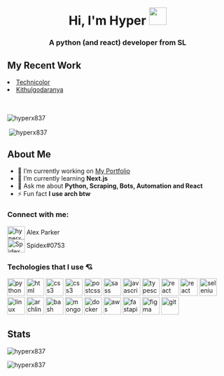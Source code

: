 <h1 align="center">Hi, I'm Hyper <img src="https://raw.githubusercontent.com/MartinHeinz/MartinHeinz/master/wave.gif" width=40></h1>
<h3 align="center">A python (and react) developer from SL</h3>


## My Recent Work
<li><a href="https://technicolor.netlify.app/">Technicolor<a></li>
<li><a href="https://kithulgodaranya.github.io/">Kithulgodaranya<a></li>
<br><br>
<p align="left"><img src="https://komarev.com/ghpvc/?username=hyperx837&label=Profile%20views&color=0e75b6&style=flat" alt="hyperx837" /></p>
<p>&nbsp;<img align="center" src="https://github-readme-stats.vercel.app/api?username=hyperx837&show_icons=true&locale=en" alt="hyperx837" /></p>


## About Me

- 🔭 I’m currently working on [My Portfolio](https://github.com/Hyperx837/portfolio)<br>
- 🌱 I’m currently learning **Next.js**<br>
- 💬 Ask me about **Python, Scraping, Bots, Automation and React**<br>
- ⚡ Fun fact **I use arch btw**<br>


<h3 align="left">Connect with me:</h3>
<p align="left">
    <a href="https://dribbble.com/hyperx837" target="blank"><img align="center" src="https://raw.githubusercontent.com/rahuldkjain/github-profile-readme-generator/master/src/images/icons/Social/dribbble.svg" alt="hyperx837" height="30" width="40" /></a> Alex Parker 
 <br>
<img align="center" src="https://raw.githubusercontent.com/rahuldkjain/github-profile-readme-generator/master/src/images/icons/Social/discord.svg" alt="Spidex#0753" height="30" width="40" /> Spidex#0753
</p>

<h3 align="left">Techologies that I use 💘</h3>
<p align="left"> 
    <a href="https://python.org" target="_blank"><img src="https://cdn.svgporn.com/logos/python.svg" alt="python" width="40" height="40"/></a> 
    <a href="https://w3schools.com/html/" target="_blank"><img src="https://cdn.svgporn.com/logos/html-5.svg" alt="html" width="40" height="40"/></a> 
    <a href="https://w3schools.com/css/" target="_blank"><img src="https://cdn.svgporn.com/logos/css-3.svg" alt="css3" width="40" height="40"/></a>
    <a href="https://tailwincss.com/" target="_blank"><img src="https://cdn.svgporn.com/logos/tailwindcss-icon.svg" alt="css3" width="40" height="40"/></a>
    <a href="https://github.com/postcss/postcss" target="_blank"><img src="https://cdn.svgporn.com/logos/postcss.svg" alt="postcss" width="40" height="40"/></a>
    <a href="https://sass-lang.com" target="_blank"><img src="https://cdn.svgporn.com/logos/sass.svg" alt="sass" width="40" height="40"/></a> 
    <a href="https://w3schools.com/javascript/" target="_blank"><img src="https://cdn.svgporn.com/logos/javascript.svg" alt="javascript" width="40" height="40"/></a> 
    <a href="https://typescriptlang.org/" target="_blank"><img src="https://cdn.svgporn.com/logos/typescript-icon.svg" alt="typescript" width="40" height="40"/></a> 
    <a href="https://reactjs.org/" target="_blank"><img src="https://cdn.svgporn.com/logos/react.svg" alt="react" width="40" height="40"/></a> 
    <a href="https://reactjs.org/" target="_blank"><img src="https://cdn.svgporn.com/logos/create-react-app.svg" alt="react" width="40" height="40"/></a> 
    <a href="https://selenium.dev" target="_blank"><img src="https://cdn.svgporn.com/logos/selenium.svg" alt="selenium" width="40" height="40"/></a> 
    <a href="https://linux.org/" target="_blank"><img src="https://cdn.svgporn.com/logos/linux-tux.svg" alt="linux" width="40" height="40"/></a> 
    <a href="https://archlinux.org/" target="_blank"><img src="https://cdn.svgporn.com/logos/archlinux.svg" alt="archlinux" width="40" height="40"/></a> 
    <a href="https://gnu.org/software/bash/" target="_blank"><img src="https://cdn.svgporn.com/logos/bash-icon.svg" alt="bash" width="40" height="40"/></a>
    <a href="https://mongodb.com/" target="_blank"><img src="https://cdn.svgporn.com/logos/mongodb.svg" alt="mongodb" width="40" height="40"/></a> 
    <a href="https://docker.com/" target="_blank"><img src="https://cdn.svgporn.com/logos/docker-icon.svg" alt="docker" width="40"//></a>
    <a href="https://aws.amazon.com/" target="_blank"><img src="https://cdn.svgporn.com/logos/aws.svg" alt="aws" width="40"//></a>
    <a href="https://fastapi.tiangolo.com/" target="_blank"><img src="https://fastapi.tiangolo.com/img/logo-margin/logo-teal.png" alt="fastapi" width="40"//></a>
    <a href="https://figma.com/" target="_blank"><img src="https://cdn.svgporn.com/logos/figma.svg" alt="figma" width="40" height="40"/></a>
    <a href="https://git-scm.com/" target="_blank"><img src="https://cdn.svgporn.com/logos/git-icon.svg" alt="git" width="40" height="40"/></a> 
</p>


## Stats
<p><img align="center" src="https://github-readme-streak-stats.herokuapp.com/?user=hyperx837&" alt="hyperx837" /></p>
<p><img align="left" src="https://github-readme-stats.vercel.app/api/top-langs?username=hyperx837&show_icons=true&locale=en&layout=compact" alt="hyperx837" /></p>
